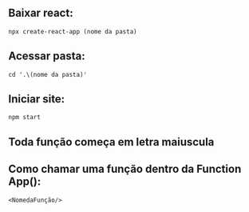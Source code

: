 ## Baixar react: 
    npx create-react-app (nome da pasta)
## Acessar pasta: 
    cd '.\(nome da pasta)'
## Iniciar site: 
    npm start

## Toda função começa em letra maiuscula
## Como chamar uma função dentro da Function App():
    <NomedaFunção/>

